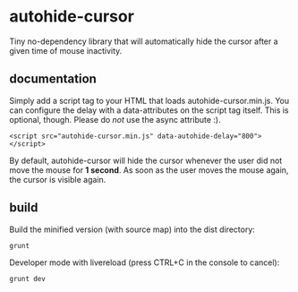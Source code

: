 # autohide-cursor
Tiny no-dependency library that will automatically hide the cursor after a given time of mouse inactivity.

## documentation
Simply add a script tag to your HTML that loads autohide-cursor.min.js. You can configure the delay with a
data-attributes on the script tag itself. This is optional, though. Please do *not* use the async attribute :).

    <script src="autohide-cursor.min.js" data-autohide-delay="800"></script>

By default, autohide-cursor will hide the cursor whenever the user did not move the mouse for **1 second**. As soon as
the user moves the mouse again, the cursor is visible again.

## build
Build the minified version (with source map) into the dist directory:

    grunt

Developer mode with livereload (press CTRL+C in the console to cancel):

    grunt dev
